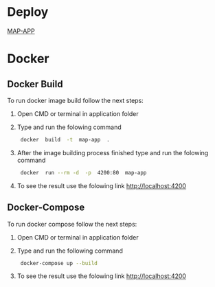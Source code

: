 # Deploy

[MAP-APP](https://tyronmaster.github.io/map-app/)


# Docker

## Docker Build

To run docker image build follow the next steps:

1. Open CMD or terminal in application folder

2. Type and run the folowing command

   ```sh
   	docker  build  -t  map-app  .
   ```

3. After the image building process finished type and run the folowing command

   ```sh
   	docker  run --rm -d  -p  4200:80  map-app
   ```

4. To see the result use the folowing link [http://localhost:4200](http://localhost:4200)

## Docker-Compose

To run docker compose follow the next steps:

1. Open CMD or terminal in application folder

2. Type and run the following command
   ```sh
   	docker-compose up --build
   ```
3. To see the result use the folowing link [http://localhost:4200](http://localhost:4200)
